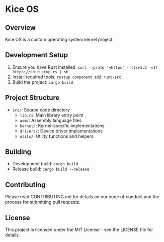# Kice OS

## Overview
Kice OS is a custom operating system kernel project.

## Development Setup
1. Ensure you have Rust installed: `curl --proto '=https' --tlsv1.2 -sSf https://sh.rustup.rs | sh`
2. Install required tools: `rustup component add rust-src`
3. Build the project: `cargo build`

## Project Structure
- `src/`: Source code directory
  - `lib.rs`: Main library entry point
  - `asm/`: Assembly language files
  - `kernel/`: Kernel-specific implementations
  - `drivers/`: Device driver implementations
  - `utils/`: Utility functions and helpers

## Building
- Development build: `cargo build`
- Release build: `cargo build --release`

## Contributing
Please read CONTRIBUTING.md for details on our code of conduct and the process for submitting pull requests.

## License
This project is licensed under the MIT License - see the LICENSE file for details.

